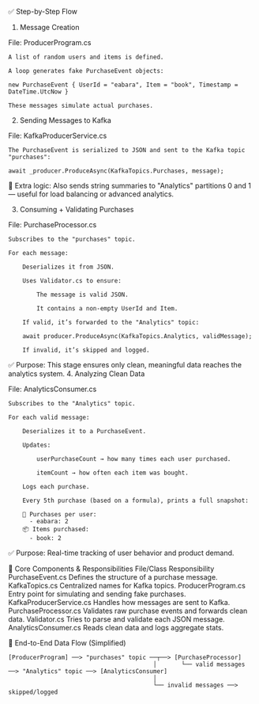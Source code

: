 ✅ Step-by-Step Flow
1. Message Creation

File: ProducerProgram.cs

    A list of random users and items is defined.

    A loop generates fake PurchaseEvent objects:

    new PurchaseEvent { UserId = "eabara", Item = "book", Timestamp = DateTime.UtcNow }

    These messages simulate actual purchases.

2. Sending Messages to Kafka

File: KafkaProducerService.cs

    The PurchaseEvent is serialized to JSON and sent to the Kafka topic "purchases":

    await _producer.ProduceAsync(KafkaTopics.Purchases, message);

🔁 Extra logic: Also sends string summaries to "Analytics" partitions 0 and 1 — useful for load balancing or advanced analytics.

3. Consuming + Validating Purchases

File: PurchaseProcessor.cs

    Subscribes to the "purchases" topic.

    For each message:

        Deserializes it from JSON.

        Uses Validator.cs to ensure:

            The message is valid JSON.

            It contains a non-empty UserId and Item.

        If valid, it’s forwarded to the "Analytics" topic:

        await producer.ProduceAsync(KafkaTopics.Analytics, validMessage);

        If invalid, it’s skipped and logged.

✅ Purpose: This stage ensures only clean, meaningful data reaches the analytics system.
4. Analyzing Clean Data

File: AnalyticsConsumer.cs

    Subscribes to the "Analytics" topic.

    For each valid message:

        Deserializes it to a PurchaseEvent.

        Updates:

            userPurchaseCount → how many times each user purchased.

            itemCount → how often each item was bought.

        Logs each purchase.

        Every 5th purchase (based on a formula), prints a full snapshot:

        👥 Purchases per user:
          - eabara: 2
        📦 Items purchased:
          - book: 2

✅ Purpose: Real-time tracking of user behavior and product demand.

🧩 Core Components & Responsibilities
File/Class	Responsibility
PurchaseEvent.cs	Defines the structure of a purchase message.
KafkaTopics.cs	Centralized names for Kafka topics.
ProducerProgram.cs	Entry point for simulating and sending fake purchases.
KafkaProducerService.cs	Handles how messages are sent to Kafka.
PurchaseProcessor.cs	Validates raw purchase events and forwards clean data.
Validator.cs	Tries to parse and validate each JSON message.
AnalyticsConsumer.cs	Reads clean data and logs aggregate stats.


🧭 End-to-End Data Flow (Simplified)
```
[ProducerProgram] ──> "purchases" topic ──┬──> [PurchaseProcessor]
                                         │       └── valid messages ──> "Analytics" topic ──> [AnalyticsConsumer]
                                         │
                                         └── invalid messages ──> skipped/logged
```
